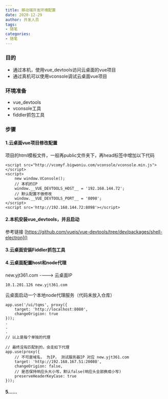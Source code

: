 ```yaml
---
title: 移动端开发环境配置
date: 2020-12-29
author: 开发人员
tags:
- 随笔
categories:
- 随笔
---
```


### 目的

+ 通过本机，使用vue_devtools访问云桌面的vue项目
+ 通过真机可以使用vconsole调试云桌面vue项目

### 环境准备
+ vue_devtools
+ vconsole工具
+ fiddler抓包工具

### 步骤

#### 1.云桌面vue项目修改配置
项目的html模板文件，一般再public文件夹下，再head标签中增加以下代码

```
<script src="http://vcomyf.bigwoniu.com/vconsole/vconsole.min.js"></script>
<script>
    new window.VConsole();
    // 本机的IP
    window.__VUE_DEVTOOLS_HOST__ = '192.168.144.72';
    // 默认配置不做修改
    window.__VUE_DEVTOOLS_PORT__ = '8098';
</script>
<script src='http://192.168.144.72:8098'></script>
```

#### 2.本机安装vue_devtools，并且启动

参考链接 [https://github.com/vuejs/vue-devtools/tree/dev/packages/shell-electron]()

#### 3.云桌面安装Fiddler抓包工具

#### 4.云桌面配置host和node代理
new.yjt361.com ----> 云桌面IP 

```
10.1.201.126 new.yjt361.com
```
云桌面启动一个本地node代理服务（代码未放入仓库）
```
app.use('/ui/tqms', proxy({
    target: 'http://localhost:8080',
    changeOrigion: true
}));
.
.
.
// 以上是每个单独的代理

// 最终没有匹配到的，会走如下代理
app.use(proxy({
    // 不可是域名， 为IP， 测试服务器IP 对应 new.yjt361.com
    target: 'http://192.168.167.51:20080',
    changeOrigion: false,
    // 是否保持响应头大小写，默认false(响应头全部换成小写)
    preserveHeaderKeyCase: true 
}));
```

#### 5......


